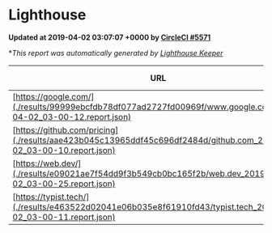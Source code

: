 
# Lighthouse

**Updated at 2019-04-02 03:07:07 +0000 by [CircleCI #5571](https://circleci.com/gh/ItinerisLtd/lighthouse-keeper-example/5571)**

**This report was automatically generated by [Lighthouse Keeper](https://github.com/itinerisltd/lighthouse-keeper)*

| URL | Performance | Accessibility | Best Practices | SEO | PWA | Updated At |
| --- | --- | --- | --- | --- | --- | --- |
| [https://google.com/](./results/99999ebcfdb78df077ad2727fd00969f/www.google.com_2019-04-02_03-00-12.report.json) | 0.96 | 0.71 | 0.93 | 0.82 | 0.58 | 2019-04-02T03:00:12.205Z |
| [https://github.com/pricing](./results/aae423b045c13965ddf45c696df2484d/github.com_2019-04-02_03-00-10.report.json) | 0.87 | 0.89 | 0.93 | 0.9 | 0.58 | 2019-04-02T03:00:10.551Z |
| [https://web.dev/](./results/e09021ae7f54dd9f3b549cb0bc165f2b/web.dev_2019-04-02_03-00-25.report.json) | 0.97 | 0.93 | 1 | 0.96 | 1 | 2019-04-02T03:00:25.287Z |
| [https://typist.tech/](./results/e463522d02041e06b035e8f61910fd43/typist.tech_2019-04-02_03-00-11.report.json) | 1 |  |  |  |  | 2019-04-02T03:00:11.721Z |
